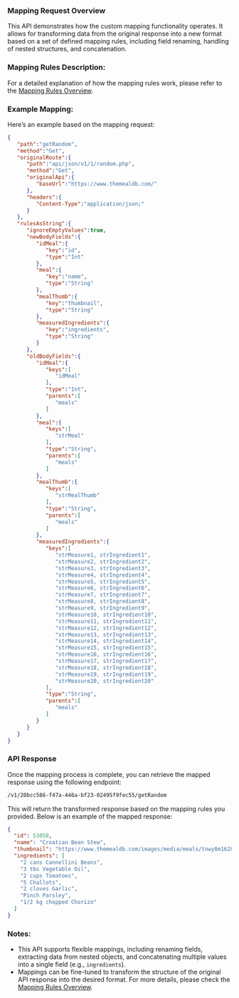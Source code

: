### Mapping Request Overview

This API demonstrates how the custom mapping functionality operates. It allows for transforming data from the original response into a new format based on a set of defined mapping rules, including field renaming, handling of nested structures, and concatenation.

### Mapping Rules Description:

For a detailed explanation of how the mapping rules work, please refer to the [Mapping Rules Overview](MappingRules.md).

### Example Mapping:

Here’s an example based on the mapping request:

```json
{
   "path":"getRandom",
   "method":"Get",
   "originalRoute":{
      "path":"api/json/v1/1/random.php",
      "method":"Get",
      "originalApi":{
         "baseUrl":"https://www.themealdb.com/"
      },
      "headers":{
         "Content-Type":"application/json;"
      }
   },
   "rulesAsString":{
      "ignoreEmptyValues":true,
      "newBodyFields":{
         "idMeal":{
            "key":"id",
            "type":"Int"
         },
         "meal":{
            "key":"name",
            "type":"String"
         },
         "mealThumb":{
            "key":"thumbnail",
            "type":"String"
         },
         "measuredIngredients":{
            "key":"ingredients",
            "type":"String"
         }
      },
      "oldBodyFields":{
         "idMeal":{
            "keys":[
               "idMeal"
            ],
            "type":"Int",
            "parents":[
               "meals"
            ]
         },
         "meal":{
            "keys":[
               "strMeal"
            ],
            "type":"String",
            "parents":[
               "meals"
            ]
         },
         "mealThumb":{
            "keys":[
               "strMealThumb"
            ],
            "type":"String",
            "parents":[
               "meals"
            ]
         },
         "measuredIngredients":{
            "keys":[
               "strMeasure1, strIngredient1",
               "strMeasure2, strIngredient2",
               "strMeasure3, strIngredient3",
               "strMeasure4, strIngredient4",
               "strMeasure5, strIngredient5",
               "strMeasure6, strIngredient6",
               "strMeasure7, strIngredient7",
               "strMeasure8, strIngredient8",
               "strMeasure9, strIngredient9",
               "strMeasure10, strIngredient10",
               "strMeasure11, strIngredient11",
               "strMeasure12, strIngredient12",
               "strMeasure13, strIngredient13",
               "strMeasure14, strIngredient14",
               "strMeasure15, strIngredient15",
               "strMeasure16, strIngredient16",
               "strMeasure17, strIngredient17",
               "strMeasure18, strIngredient18",
               "strMeasure19, strIngredient19",
               "strMeasure20, strIngredient20"
            ],
            "type":"String",
            "parents":[
               "meals"
            ]
         }
      }
   }
}
```

### API Response

Once the mapping process is complete, you can retrieve the mapped response using the following endpoint:

```bash
/v1/20bcc586-f47a-446a-bf23-02495f9fec55/getRandom
```

This will return the transformed response based on the mapping rules you provided. Below is an example of the mapped response:

```json
{
  "id": 53058,
  "name": "Croatian Bean Stew",
  "thumbnail": "https://www.themealdb.com/images/media/meals/tnwy8m1628770384.jpg",
  "ingredients": [
    "2 cans Cannellini Beans",
    "3 tbs Vegetable Oil",
    "2 cups Tomatoes",
    "5 Challots",
    "2 cloves Garlic",
    "Pinch Parsley",
    "1/2 kg chopped Chorizo"
  ]
}
```

### Notes:

- This API supports flexible mappings, including renaming fields, extracting data from nested objects, and concatenating multiple values into a single field (e.g., `ingredients`).
- Mappings can be fine-tuned to transform the structure of the original API response into the desired format. For more details, please check the [Mapping Rules Overview](MappingRules.md).